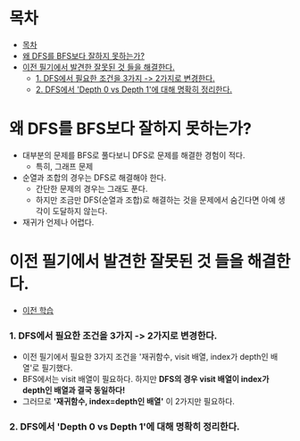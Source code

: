 # 목차
- [목차](#목차)
- [왜 DFS를 BFS보다 잘하지 못하는가?](#왜-dfs를-bfs보다-잘하지-못하는가)
- [이전 필기에서 발견한 잘못된 것 들을 해결한다.](#이전-필기에서-발견한-잘못된-것-들을-해결한다)
    - [1. DFS에서 필요한 조건을 3가지 -> 2가지로 변경한다.](#1-dfs에서-필요한-조건을-3가지---2가지로-변경한다)
    - [2. DFS에서 'Depth 0 vs Depth 1'에 대해 명확히 정리한다.](#2-dfs에서-depth-0-vs-depth-1에-대해-명확히-정리한다)

# 왜 DFS를 BFS보다 잘하지 못하는가?
- 대부분의 문제를 BFS로 풀다보니 DFS로 문제를 해결한 경험이 적다.
  - 특히, 그래프 문제
- 순열과 조합의 경우는 DFS로 해결해야 한다.
  - 간단한 문제의 경우는 그래도 푼다.
  - 하지만 조금만 DFS(순열과 조합)로 해결하는 것을 문제에서 숨긴다면 아예 생각이 도달하지 않는다.
- 재귀가 언제나 어렵다.

# 이전 필기에서 발견한 잘못된 것 들을 해결한다.
- [이전 학습](https://github.com/pjw960316/Unity_Client_Programmer/blob/main/Computer%20Science/Study%20In%20College/Algorithm%20(Coding%20Test).pdf)
### 1. DFS에서 필요한 조건을 3가지 -> 2가지로 변경한다.
- 이전 필기에서 필요한 3가지 조건을 '재귀함수, visit 배열, index가 depth인 배열'로 필기했다.
- BFS에서는 visit 배열이 필요하다. 하지만 **DFS의 경우 visit 배열이 index가 depth인 배열과 결국 동일하다!**
- 그러므로 **'재귀함수, index=depth인 배열'** 이 2가지만 필요하다.

### 2. DFS에서 'Depth 0 vs Depth 1'에 대해 명확히 정리한다.